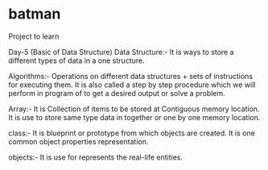 # batman
Project to learn 

Day-5 (Basic of Data Structure)
Data Structure:- It is ways to store a different types of data in a one structure.

Algorithms:- Operations on different data structures + sets of instructions for executing them. 
It is also called a step by step procedure which we will perform in program of to get a desired output or solve a problem. 

Array:- It is Collection of items to be stored at Contiguous memory location.
It is use to store same type data in together or one by one memory location.

class:- It is blueprint or prototype from which objects are created. 
It is one common object properties representation.

objects:- It is use for represents the real-life entities.